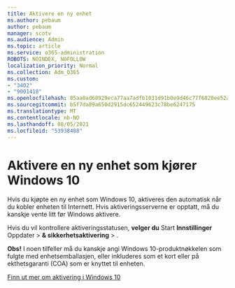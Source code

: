 ```yaml
---
title: Aktivere en ny enhet
ms.author: pebaum
author: pebaum
manager: scotv
ms.audience: Admin
ms.topic: article
ms.service: o365-administration
ROBOTS: NOINDEX, NOFOLLOW
localization_priority: Normal
ms.collection: Adm_O365
ms.custom:
- "3402"
- "9001418"
ms.openlocfilehash: 85aa0ad68929eca77aa7adfb1031d91b0e9d46c77f6820ee52a7848cd4a19211
ms.sourcegitcommit: b5f7da89a650d2915dc652449623c78be6247175
ms.translationtype: MT
ms.contentlocale: nb-NO
ms.lasthandoff: 08/05/2021
ms.locfileid: "53938488"
---
```

# <a name="activating-a-new-device-running-windows-10"></a>Aktivere en ny enhet som kjører Windows 10

Hvis du kjøpte en ny enhet som Windows 10, aktiveres den automatisk når du kobler enheten til Internett. Hvis aktiveringsserverne er opptatt, må du kanskje vente litt før Windows aktivere.

Hvis du vil kontrollere aktiveringsstatusen, **velger du** Start **Innstillinger** Oppdater  >  **& sikkerhetsaktivering**  >  .

**Obs!** I noen tilfeller må du kanskje angi Windows 10-produktnøkkelen som fulgte med enhetsemballasjen, eller inkluderes som et kort eller på ekthetsgaranti (COA) som er knyttet til enheten.

[Finn ut mer om aktivering i Windows 10](https://support.microsoft.com/help/12440)